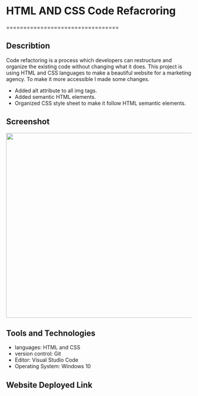 # HTML AND CSS Code Refacroring
=================================
 
## Describtion

Code refactoring is a process which developers can restructure and organize the existing code without changing what it does. This project is using HTML and CSS languages to make a beautiful website for a marketing agency. To make it more accessible I made some changes.

 - Added alt attribute to all img tags.
 - Added semantic HTML elements.
 - Organized CSS style sheet to make it follow  HTML semantic elements.

## Screenshot
<img src="assets/css/images/screenshot.png" width="600" height="500">

## Tools and Technologies
 - languages: HTML and CSS
 - version control: Git
 - Editor: Visual Studio Code
 - Operating System: Windows 10

## Website Deployed Link
